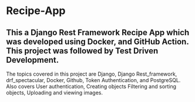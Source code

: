 # Recipe-App
## This a Django Rest Framework Recipe App which was developed using Docker, and GitHub Action. This project was followed by Test Driven Development.

The topics covered in this project are Django, Django Rest_framework, drf_spectacular, Docker, Github, Token Authentication, and PostgreSQL. Also covers User authentication, Creating objects Filtering and sorting objects, Uploading and viewing images.
